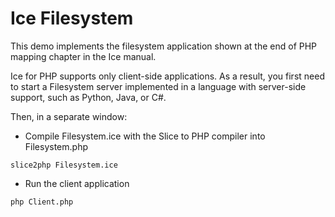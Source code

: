 # Ice Filesystem

This demo implements the filesystem application shown at the end of PHP mapping chapter in the Ice manual.

Ice for PHP supports only client-side applications. As a result, you first need to start a Filesystem server implemented
in a language with server-side support, such as Python, Java, or C#.

Then, in a separate window:

- Compile Filesystem.ice with the Slice to PHP compiler into Filesystem.php

```shell
slice2php Filesystem.ice
```

- Run the client application

```shell
php Client.php
```
